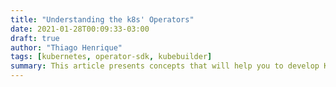 ```yaml
---
title: "Understanding the k8s' Operators"
date: 2021-01-28T00:09:33-03:00
draft: true
author: "Thiago Henrique"
tags: [kubernetes, operator-sdk, kubebuilder]
summary: This article presents concepts that will help you to develop Kubernetes Operators, in a way to understand how they really works.
---
```

